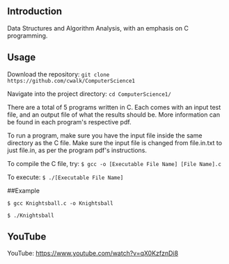 ## Introduction

Data Structures and Algorithm Analysis, with an emphasis on C programming.

## Usage

Download the repository: `git clone https://github.com/cwalk/ComputerScience1`

Navigate into the project directory: `cd ComputerScience1/`

There are a total of 5 programs written in C. Each comes with an input test file, and an output file of what the results should be. More information can be found in each program's respective pdf.

To run a program, make sure you have the input file inside the same directory as the C file. Make sure the input file is changed from file.in.txt to just file.in, as per the program pdf's instructions.

To compile the C file, try: `$ gcc -o [Executable File Name] [File Name].c`

To execute: `$ ./[Executable File Name]`

##Example

`$ gcc Knightsball.c -o Knightsball`

`$ ./Knightsball`

## YouTube

YouTube: https://www.youtube.com/watch?v=qX0KzfznDi8
